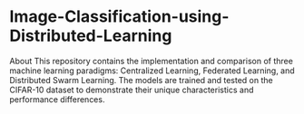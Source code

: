 # Image-Classification-using-Distributed-Learning
About This repository contains the implementation and comparison of three machine learning paradigms: Centralized Learning, Federated Learning, and Distributed Swarm Learning. The models are trained and tested on the CIFAR-10 dataset to demonstrate their unique characteristics and performance differences.
